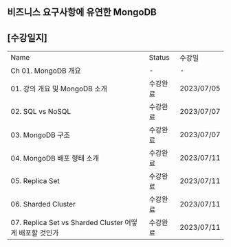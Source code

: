 ## 비즈니스 요구사항에 유연한 MongoDB

## [수강일지]
|                                                |        |            |
|------------------------------------------------|--------|------------|
| Name                                           | Status | 수강일        |
| Ch 01. MongoDB 개요                              | -      | -          |
| 01. 강의 개요 및 MongoDB 소개                         | 수강완료   | 2023/07/05 |
| 02. SQL vs NoSQL                               | 수강완료   | 2023/07/07 |
| 03. MongoDB 구조                                 | 수강완료   | 2023/07/07 |
| 04. MongoDB 배포 형태 소개                           | 수강완료   | 2023/07/11 |
| 05. Replica Set                                | 수강완료   | 2023/07/11 |
| 06. Sharded Cluster                            | 수강완료   | 2023/07/11 |
| 07. Replica Set vs Sharded Cluster 어떻게 배포할 것인가 | 수강완료   | 2023/07/11 |
